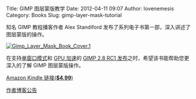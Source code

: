 Title: GIMP 图层蒙版教学
Date: 2012-04-11 09:07
Author: lovenemesis
Category: Books
Slug: gimp-layer-mask-tutorial

知名 GIMP 教程播客作者 Alex Standiford
发布了系列电子书第一部，深入讲述了图层蒙版的操作。

[![](http://linuxtoy.org/img/2012/04/Gimp_Layer_Mask_Book_Cover.1.jpg "Gimp_Layer_Mask_Book_Cover.1")](http://linuxtoy.org/img/2012/04/Gimp_Layer_Mask_Book_Cover.1.jpg)

在支持[单窗口模式](http://linuxtoy.org/archives/gimp-271.html)和 [GPU
加速](http://linuxtoy.org/archives/gegl-can-use-opencl-now.html)的 [GIMP
2.8 RC1
发布](http://www.gimp.org/release-notes/gimp-2.7.html)之时，希望该书能帮助您更深入的了解
GIMP 图层蒙版操作。

[Amazon Kindle 链接(**$4.99**)](http://amzn.com/B007SB2CKA)

[作者博客公告](http://us2.campaign-archive2.com/?u=f39d9629a4dd9dd976f09f6e5&id=bf8e8c6445)
